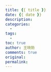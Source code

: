 ```yaml
---
title: {{ title }}
date: {{ date }}
description:
categories:
  -
tags:
  -
toc: true
author: 王晓勃
comments: true
original:
permalink:
---
```


<!-- more -->
